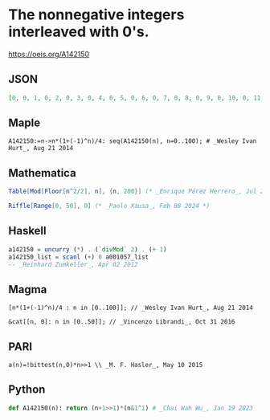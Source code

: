 # The nonnegative integers interleaved with 0's\.
https://oeis.org/A142150
## JSON
```JSON
[0, 0, 1, 0, 2, 0, 3, 0, 4, 0, 5, 0, 6, 0, 7, 0, 8, 0, 9, 0, 10, 0, 11, 0, 12, 0, 13, 0, 14, 0, 15, 0, 16, 0, 17, 0, 18, 0, 19, 0, 20, 0, 21, 0, 22, 0, 23, 0, 24, 0, 25, 0, 26, 0, 27, 0, 28, 0, 29, 0, 30, 0, 31, 0, 32, 0, 33, 0, 34, 0, 35, 0, 36, 0, 37, 0, 38, 0, 39, 0, 40, 0, 41, 0, 42, 0, 43, 0]
```
## Maple
```Maple
A142150:=n->n*(1+(-1)^n)/4: seq(A142150(n), n=0..100); # _Wesley Ivan Hurt_, Aug 21 2014
```
## Mathematica
```Mathematica
Table[Mod[Floor[n^2/2], n], {n, 200}] (* _Enrique Pérez Herrero_, Jul 29 2009 *)
```
```Mathematica
Riffle[Range[0, 50], 0] (* _Paolo Xausa_, Feb 08 2024 *)
```
## Haskell
```Haskell
a142150 = uncurry (*) . (`divMod` 2) . (+ 1)
a142150_list = scanl (+) 0 a001057_list
-- _Reinhard Zumkeller_, Apr 02 2012
```
## Magma
```Magma
[n*(1+(-1)^n)/4 : n in [0..100]]; // _Wesley Ivan Hurt_, Aug 21 2014
```
```Magma
&cat[[n, 0]: n in [0..50]]; // _Vincenzo Librandi_, Oct 31 2016
```
## PARI
```PARI
a(n)=!bittest(n,0)*n>>1 \\ _M. F. Hasler_, May 10 2015
```
## Python
```Python
def A142150(n): return (n+1>>1)*(n&1^1) # _Chai Wah Wu_, Jan 19 2023
```
